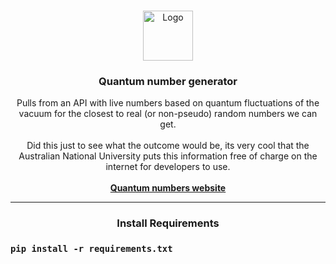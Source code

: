 <br />
<p align="center">
  <a href="https://github.com/andrewgosselin/lrvl-hub">
    <img src="https://cyrexag.com/assets/branding/logo.png" alt="Logo" width="80" height="80">
  </a>

  <h3 align="center">Quantum number generator</h3>

  <p align="center">
    Pulls from an API with live numbers based on quantum fluctuations of the vacuum for the closest to real (or non-pseudo) random numbers we can get.
    <br/>
   <br />
    Did this just to see what the outcome would be, its very cool that the Australian National University puts this information free of charge on the internet for    developers to use.
    <br />
   <br />
    <a href="https://qrng.anu.edu.au" target="_blank"><strong>Quantum numbers website</strong></a>
  </p>
  <hr>
  <h3 align="center">Install Requirements<h3>

  <p align="center">
    
    pip install -r requirements.txt 
  </p>
</p>
